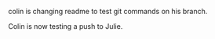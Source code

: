 colin is changing readme to test git commands on his branch.

Colin is now testing a push to Julie.  